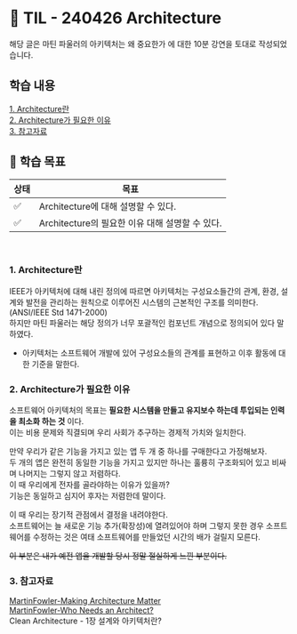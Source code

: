 # 📝 TIL - 240426 Architecture
해당 글은 마틴 파울러의 아키텍처는 왜 중요한가 에 대한 10분 강연을 토대로 작성되었습니다.
## 학습 내용
[1. Architecture란](#1-Architecture란)</br>
[2. Architecture가 필요한 이유](#2-Architecture가-필요한-이유)</br>
[3. 참고자료](#3-참고자료)


## 🎯 학습 목표
|상태|목표|
|---|---|
|✅|Architecture에 대해 설명할 수 있다.|
|✅|Architecture의 필요한 이유 대해 설명할 수 있다.|

</br>

### 1. Architecture란
IEEE가 아키텍처에 대해 내린 정의에 따르면 아키텍처는 구성요소들간의 관계, 환경, 설계와 발전을 관리하는 원칙으로 이루어진 시스템의 근본적인 구조를 의미한다.</br>(ANSI/IEEE Std 1471-2000)</br>
하지만 마틴 파울러는 해당 정의가 너무 포괄적인 컴포넌트 개념으로 정의되어 있다 말하였다.</br>
- 아키텍처는 소프트웨어 개발에 있어 구성요소들의 관계를 표현하고 이후 활동에 대한 기준을 말한다.</br>

### 2. Architecture가 필요한 이유
소프트웨어 아키텍처의 목표는 __필요한 시스템을 만들고 유지보수 하는데 투입되는 인력을 최소화 하는 것__ 이다.</br>
이는 비용 문제와 직결되며 우리 사회가 추구하는 경제적 가치와 일치한다.


만약 우리가 같은 기능을 가지고 있는 앱 두 개 중 하나를 구매한다고 가정해보자.</br>
두 개의 앱은 완전히 동일한 기능을 가지고 있지만 하나는 훌륭히 구조화되어 있고 비싸며 나머지는 그렇지 않고 저렴하다.</br>
이 때 우리에게 전자를 골라야하는 이유가 있을까?</br>
기능은 동일하고 심지어 후자는 저렴한데 말이다.


이 때 우리는 장기적 관점에서 결정을 내려야한다.</br>
소프트웨어는 늘 새로운 기능 추가(확장성)에 열려있어야 하며 그렇지 못한 경우 소프트웨어를 수정하는 것은 여태 소프트웨어를 만들었던 시간의 배가 걸릴지 모른다.

~~이 부분은 내가 예전 앱을 개발할 당시 정말 절실하게 느낀 부분이다.~~ 

### 3. 참고자료
[MartinFowler-Making Architecture Matter](https://www.youtube.com/watch?v=4E1BHTvhB7Y)</br>
[MartinFowler-Who Needs an Architect?](https://martinfowler.com/ieeeSoftware/whoNeedsArchitect.pdf)</br>
Clean Architecture - 1장 설계와 아키텍처란?

